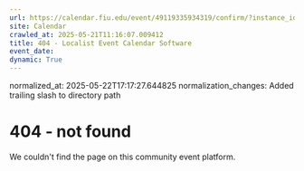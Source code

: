 ```yaml
---
url: https://calendar.fiu.edu/event/49119335934319/confirm/?instance_id=49119335935344&return=https%3A%2F%2Fcalendar.fiu.edu%2Fmarc
site: Calendar
crawled_at: 2025-05-21T11:16:07.009412
title: 404 - Localist Event Calendar Software
event_date: 
dynamic: True
---
```

normalized_at: 2025-05-22T17:17:27.644825
normalization_changes: Added trailing slash to directory path

# 404 - not found
We couldn't find the page on this community event platform.
